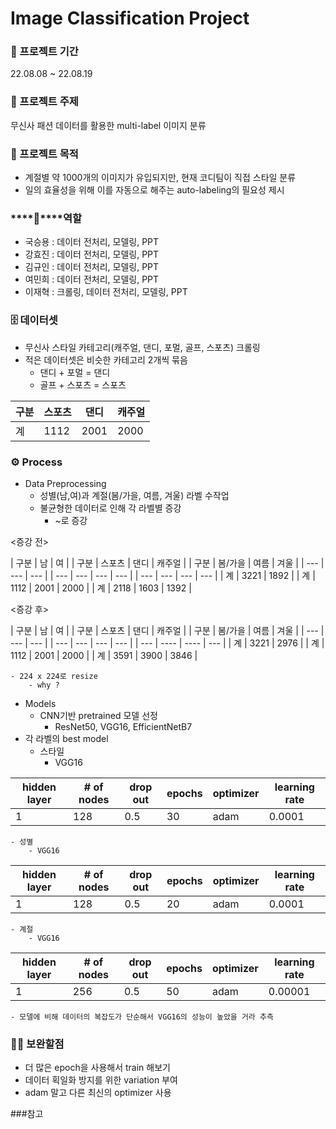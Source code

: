 
# Image Classification Project


### ****📅**** 프로젝트 기간

22.08.08 ~ 22.08.19

### ****📔**** 프로젝트 주제

무신사 패션 데이터를 활용한 multi-label 이미지 분류

### ****📔**** 프로젝트 목적
- 계절별 약 1000개의 이미지가 유입되지만, 현재 코디팀이 직접 스타일 분류
- 일의 효율성을 위해 이를 자동으로 해주는 auto-labeling의 필요성 제시

### ****💪****역할

- 국승용 : 데이터 전처리, 모델링, PPT
- 강효진 : 데이터 전처리, 모델링, PPT
- 김규인 : 데이터 전처리, 모델링, PPT
- 여민희 : 데이터 전처리, 모델링, PPT
- 이재혁 : 크롤링, 데이터 전처리, 모델링, PPT

### ****🗄️**** 데이터셋

- 무신사 스타일 카테고리(캐주얼, 댄디, 포멀, 골프, 스포츠) 크롤링
- 적은 데이터셋은 비슷한 카테고리 2개씩 묶음
    - 댄디 + 포멀 = 댄디
    - 골프 + 스포츠 = 스포츠

| 구분 | 스포츠 | 댄디 | 캐주얼 |
| --- | --- | --- | --- |
| 계 | 1112 | 2001 | 2000 |

### ****⚙️ Process****

- Data Preprocessing
    - 성별(남,여)과 계절(봄/가을, 여름, 겨울) 라벨 수작업
    - 불균형한 데이터로 인해 각 라벨별 증강
        - ~로 증강

<증강 전>

| 구분 | 남 | 여 |       | 구분 | 스포츠 | 댄디 | 캐주얼 |   | 구분 | 봄/가을 | 여름 | 겨울 |
| --- | --- | --- |    | --- | --- | --- | --- |     | --- | --- | --- | --- |
| 계 | 3221 | 1892 |   | 계 | 1112 | 2001 | 2000 |    | 계 | 2118 | 1603 | 1392 |

<증강 후>

 | 구분 | 남 | 여 |     | 구분 | 스포츠 | 댄디 | 캐주얼 |    | 구분 | 봄/가을 | 여름 | 겨울 |
 | --- | --- | --- |  | --- | --- | --- | --- |      | --- | ---- | ---- | --- |
 | 계 | 3221 | 2976 |  | 계 | 1112 | 2001 | 2000 |    | 계 | 3591 | 3900 | 3846 |

    - 224 x 224로 resize
        - why ? 




- Models
    - CNN기반 pretrained 모델 선정
        - ResNet50, VGG16, EfficientNetB7
- 각 라벨의 best model
    - 스타일
        - VGG16
 
| hidden layer | # of nodes | drop out | epochs | optimizer | learning rate|
| --- | --- | --- | --- | --- | --- |
| 1 | 128 | 0.5 | 30 | adam | 0.0001 |

    - 성별
        - VGG16

| hidden layer | # of nodes | drop out | epochs | optimizer | learning rate|
| --- | --- | --- | --- | --- | --- |
| 1 | 128 | 0.5 | 20 | adam | 0.0001 |
    - 계절
        - VGG16

| hidden layer | # of nodes | drop out | epochs | optimizer | learning rate|
| --- | --- | --- | --- | --- | --- |
| 1 | 256 | 0.5 | 50 | adam | 0.00001|

    - 모델에 비해 데이터의 복잡도가 단순해서 VGG16의 성능이 높았을 거라 추측

### 🙌🏻 보완할점

- 더 많은 epoch을 사용해서 train 해보기
- 데이터 획일화 방지를 위한 variation 부여
- adam 말고 다른 최신의 optimizer 사용

###참고

